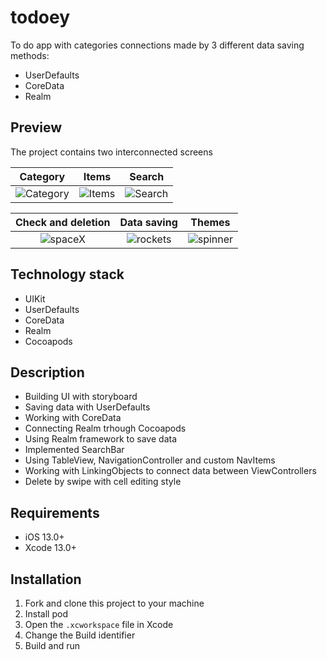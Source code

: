 # todoey
To do app with categories connections made by 3 different data saving methods:
* UserDefaults
* CoreData
* Realm

## Preview
The project contains two interconnected screens

| Category | Items | Search |
:---:|:---:|:---:
![Category](https://user-images.githubusercontent.com/95398172/196384920-31cca0b2-9a57-4fce-bd61-e16225189cb5.gif) | ![Items](https://user-images.githubusercontent.com/95398172/196384960-2fba4550-1bfc-48a4-adab-796d0624230b.gif) | ![Search](https://user-images.githubusercontent.com/95398172/196385000-8303aaa0-cda5-4837-9432-c9debe80e815.gif)


| Check and deletion | Data saving | Themes |
:---:|:---:|:---:
![spaceX](https://user-images.githubusercontent.com/95398172/194376483-b12fcc45-f7ac-408d-a5a0-22af75e96e81.gif) | ![rockets](https://user-images.githubusercontent.com/95398172/194374661-7280f9d9-1aac-4562-a814-1cc96ded097b.gif) | ![spinner](https://user-images.githubusercontent.com/95398172/194375797-bff016e1-0430-44dd-8f39-f4f7ac2f9c83.gif)


## Technology stack
* UIKit
* UserDefaults
* CoreData
* Realm
* Cocoapods

## Description
* Building UI with storyboard
* Saving data with UserDefaults
* Working with CoreData
* Connecting Realm trhough Cocoapods
* Using Realm framework to save data
* Implemented SearchBar
* Using TableView, NavigationController and custom NavItems
* Working with LinkingObjects to connect data between ViewControllers
* Delete by swipe with cell editing style

## Requirements
* iOS 13.0+
* Xcode 13.0+

## Installation
1. Fork and clone this project to your machine
2. Install pod
3. Open the `.xcworkspace` file in Xcode
4. Change the Build identifier
5. Build and run
